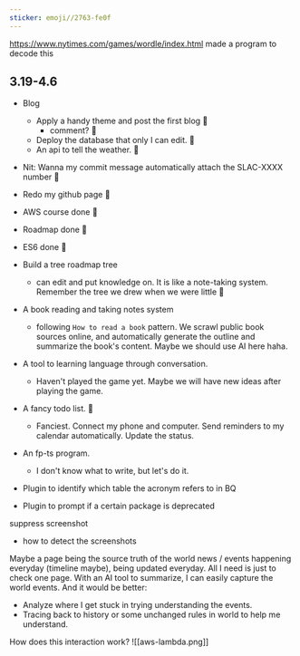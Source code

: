 ```yaml
---
sticker: emoji//2763-fe0f
---
```

https://www.nytimes.com/games/wordle/index.html made a program to decode this
## 3.19-4.6
- Blog
	- Apply a handy theme and post the first blog 👀
		- comment? 👀
	- Deploy the database that only I can edit. 👀
	- An api to tell the weather. 👀

- Nit: Wanna my commit message automatically attach the SLAC-XXXX number 👀

- Redo my github page 👀

- AWS course done 👀
- Roadmap done 👀
- ES6 done 👀

- Build a tree roadmap tree
	- can edit and put knowledge on. It is like a note-taking system. Remember the tree we drew when we were little 👀
	
- A book reading and taking notes system
	- following `How to read a book` pattern. We scrawl public book sources online, and automatically generate the outline and summarize the book's content. Maybe we should use AI here haha.

- A tool to learning language through conversation. 
	- Haven't played the game yet. Maybe we will have new ideas after playing the game.

- A fancy todo list. 👀
	- Fanciest. Connect my phone and computer. Send reminders to my calendar automatically. Update the status.

- An fp-ts program. 
	- I don't know what to write, but let's do it.


- Plugin to identify which table the acronym refers to in BQ
- Plugin to prompt if a certain package is deprecated

suppress screenshot
- how to detect the screenshots

Maybe a page being the source truth of the world news / events happening everyday (timeline maybe), being updated everyday. All I need is just to check one page. With an AI tool to summarize, I can easily capture the world events. And it would be better:
- Analyze where I get stuck in trying understanding the events.
- Tracing back to history or some unchanged rules in world to help me understand.


How does this interaction work?
![[aws-lambda.png]]